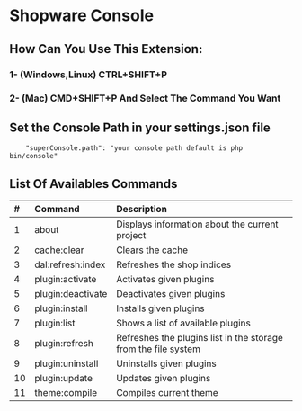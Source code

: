 # Shopware Console

## How Can You Use This Extension:
### 1- (Windows,Linux) CTRL+SHIFT+P
### 2- (Mac) CMD+SHIFT+P And Select The Command You Want


## Set the Console Path in your settings.json file
```
    "superConsole.path": "your console path default is php bin/console"
```
## List Of Availables Commands

| #      | Command                      | Description                                                     |
| :---   | :---                         | :---                                                            |
| 1      | about                        | Displays information about the current project                  |
| 2      | cache:clear                  | Clears the cache                                                |
| 3      | dal:refresh:index            | Refreshes the shop indices                                      |
| 4      | plugin:activate              | Activates given plugins                                         |
| 5      | plugin:deactivate            | Deactivates given plugins                                       |
| 6      | plugin:install               | Installs given plugins                                          |
| 7      | plugin:list                  | Shows a list of available plugins                               |
| 8      | plugin:refresh               | Refreshes the plugins list in the storage from the file system  |
| 9      | plugin:uninstall             | Uninstalls given plugins                                        |
| 10     | plugin:update                | Updates given plugins                                           |
| 11     | theme:compile                | Compiles current theme                                          |